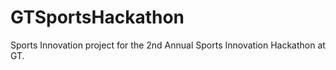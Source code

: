 # GTSportsHackathon
Sports Innovation project for the 2nd Annual Sports Innovation Hackathon at GT.
